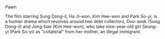 Pawn

The film starring Sung Dong-il, Ha Ji-won, Kim Hee-won and Park So-yi, is a human drama which revolves around two debt collectors, 
Doo-seok (Sung Dong-il) and Jong-bae (Kim Hee-won), who take nine-year-old girl Seung-yi (Park So-yi) as "collateral" from her mother, 
an illegal immigrant.
